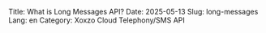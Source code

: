 Title: What is Long Messages API?
Date: 2025-05-13
Slug: long-messages
Lang: en
Category: Xoxzo Cloud Telephony/SMS API
